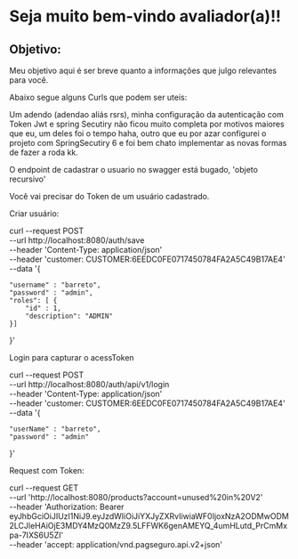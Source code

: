 # Seja muito bem-vindo avaliador(a)!!

## Objetivo:

Meu objetivo aqui é ser breve quanto a informações que julgo relevantes para você.

Abaixo segue alguns Curls que podem ser uteis:

Um adendo (adendao aliás rsrs), minha configuração da autenticação com Token Jwt e spring Secutiry não ficou
muito completa por motivos maiores que eu, um deles foi o tempo haha, outro que eu por azar configurei o projeto
com SpringSecutiry 6 e foi bem chato implementar as novas formas de fazer a roda kk.

O endpoint de cadastrar o usuario no swagger está bugado, 'objeto recursivo'

Você vai precisar do Token de um usuário cadastrado.

Criar usuário:

curl --request POST \
--url http://localhost:8080/auth/save \
--header 'Content-Type: application/json' \
--header 'customer: CUSTOMER:6EEDC0FE0717450784FA2A5C49B17AE4' \
--data '{

	"username" : "barreto",
	"password" : "admin",
	"roles": [ {
		"id" : 1,
		"description": "ADMIN"
	}]
}'

Login para capturar o acessToken

curl --request POST \
--url http://localhost:8080/auth/api/v1/login \
--header 'Content-Type: application/json' \
--header 'customer: CUSTOMER:6EEDC0FE0717450784FA2A5C49B17AE4' \
--data '{

	"userName" : "barreto",
	"password" : "admin"

}'

Request com Token:

curl --request GET \
--url 'http://localhost:8080/products?account=unused%20in%20V2' \
--header 'Authorization: Bearer eyJhbGciOiJIUzI1NiJ9.eyJzdWIiOiJiYXJyZXRvIiwiaWF0IjoxNzA2ODMwODM2LCJleHAiOjE3MDY4MzQ0MzZ9.5LFFWK6genAMEYQ_4umHLutd_PrCmMxpa-7IXS6U5ZI' \
--header 'accept: application/vnd.pagseguro.api.v2+json'
